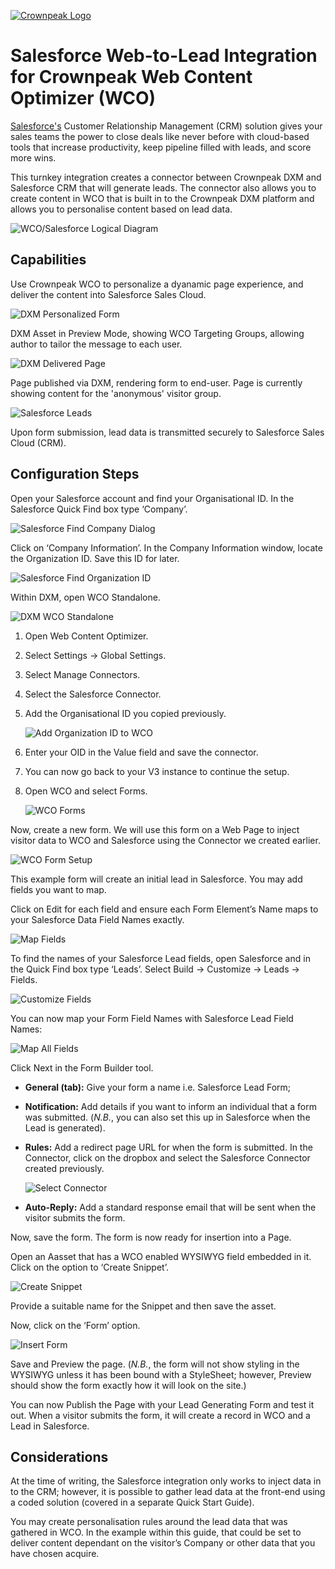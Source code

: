 <a href="https://www.crownpeak.com/" target="_blank">![Crownpeak Logo](../../../../images/logo/crownpeak-logo.png?raw=true "Crownpeak Logo")</a>

# Salesforce Web-to-Lead Integration for Crownpeak Web Content Optimizer (WCO)
<a href="https://www.salesforce.com/" target="_blank">Salesforce's</a> Customer Relationship Management (CRM) solution
gives your sales teams the power to close deals like never before with cloud-based tools that increase productivity,
keep pipeline filled with leads, and score more wins.

This turnkey integration creates a connector between Crownpeak DXM and Salesforce CRM that will generate leads.
The connector also allows you to create content in WCO that is built in to the Crownpeak DXM platform and
allows you to personalise content based on lead data.

![WCO/Salesforce Logical Diagram](../../../../images/screenshots/Salesforce-Sales-Cloud/wco-logical-diagram.png?raw=true "WCO/Salesforce Logical Diagram")

## Capabilities

Use Crownpeak WCO to personalize a dyanamic page experience, and deliver the content into Salesforce Sales Cloud.

![DXM Personalized Form](../../../../images/screenshots/Salesforce-Sales-Cloud/wco-screenshot-1.png?raw=true "DXM Personalized Form")

DXM Asset in Preview Mode, showing WCO Targeting Groups, allowing author to tailor the message to each user.

![DXM Delivered Page](../../../../images/screenshots/Salesforce-Sales-Cloud/wco-screenshot-2.png?raw=true "DXM Delivered Page")

Page published via DXM, rendering form to end-user. Page is currently showing content for the 'anonymous' visitor group.

![Salesforce Leads](../../../../images/screenshots/Salesforce-Sales-Cloud/wco-screenshot-3.png?raw=true "Salesforce Leads")

Upon form submission, lead data is transmitted securely to Salesforce Sales Cloud (CRM).

## Configuration Steps
Open your Salesforce account and find your Organisational ID. In the Salesforce Quick Find box type ‘Company’.

![Salesforce Find Company Dialog](../../../../images/screenshots/Salesforce-Sales-Cloud/wco-find-company.png?raw=true "Salesforce Find Company Dialog")

Click on ‘Company Information’. In the Company Information window, locate the Organization ID. Save this ID for later.

![Salesforce Find Organization ID](../../../../images/screenshots/Salesforce-Sales-Cloud/wco-organization-id.png?raw=true "Salesforce Find Organization ID")

Within DXM, open WCO Standalone.

![DXM WCO Standalone](../../../../images/screenshots/Salesforce-Sales-Cloud/wco-standalone.png?raw=true "DXM WCO Standalone")

 1. Open Web Content Optimizer.
 2. Select Settings -> Global Settings.
 3. Select Manage Connectors.
 4. Select the Salesforce Connector.
 5. Add the Organisational ID you copied previously.
 
    ![Add Organization ID to WCO](../../../../images/screenshots/Salesforce-Sales-Cloud/wco-organization-id-wco.png?raw=true "Add Organization ID to WCO")
 
 6. Enter your OID in the Value field and save the connector.
 7. You can now go back to your V3 instance to continue the setup.
 8. Open WCO and select Forms. 

    ![WCO Forms](../../../../images/screenshots/Salesforce-Sales-Cloud/wco-forms.png?raw=true "WCO Forms")

Now, create a new form. We will use this form on a Web Page to inject visitor data to WCO and Salesforce using the
Connector we created earlier. 

![WCO Form Setup](../../../../images/screenshots/Salesforce-Sales-Cloud/wco-form-setup.png?raw=true "WCO Form Setup")

This example form will create an initial lead in Salesforce. You may add fields you want to map. 

Click on Edit for each field and ensure each Form Element’s Name maps to your Salesforce Data Field Names exactly. 

![Map Fields](../../../../images/screenshots/Salesforce-Sales-Cloud/wco-map-fields.png?raw=true "Map Fields")

To find the names of your Salesforce Lead fields, open Salesforce and in the Quick Find box type ‘Leads’.
Select Build -> Customize -> Leads -> Fields.

![Customize Fields](../../../../images/screenshots/Salesforce-Sales-Cloud/wco-customize-fields.png?raw=true "Customize Fields")

You can now map your Form Field Names with Salesforce Lead Field Names:

![Map All Fields](../../../../images/screenshots/Salesforce-Sales-Cloud/wco-map-fields-all.png?raw=true "Map All Fields")

Click Next in the Form Builder tool. 

* **General (tab):** Give your form a name i.e. Salesforce Lead Form;
* **Notification:** Add details if you want to inform an individual that a form was submitted. (_N.B._, you can also set
this up in Salesforce when the Lead is generated).
* **Rules:** Add a redirect page URL for when the form is submitted. In the Connector, click on the dropbox and select the
Salesforce Connector created previously. 

    ![Select Connector](../../../../images/screenshots/Salesforce-Sales-Cloud/wco-select-connector.png?raw=true "Select Connector")

* **Auto-Reply:** Add a standard response email that will be sent when the visitor submits the form.

Now, save the form. The form is now ready for insertion into a Page. 

Open an Aasset that has a WCO enabled WYSIWYG field embedded in it. Click on the option to ‘Create Snippet’.

![Create Snippet](../../../../images/screenshots/Salesforce-Sales-Cloud/wco-create-snippet.png?raw=true "Create Snippet")

Provide a suitable name for the Snippet and then save the asset.

Now, click on the ‘Form’ option.

![Insert Form](../../../../images/screenshots/Salesforce-Sales-Cloud/wco-insert-form.png?raw=true "Insert Form")

Save and Preview the page. (_N.B._, the form will not show styling in the WYSIWYG unless it has been bound with a
StyleSheet; however, Preview should show the form exactly how it will look on the site.)

You can now Publish the Page with your Lead Generating Form and test it out. When a visitor submits the form, it will
create a record in WCO and a Lead in Salesforce.

## Considerations
At the time of writing, the Salesforce integration only works to inject data in to the CRM; however, it is possible to
gather lead data at the front-end using a coded solution (covered in a separate Quick Start Guide).

You may create personalisation rules around the lead data that was gathered in WCO. In the example within this guide,
that could be set to deliver content dependant on the visitor’s Company or other data that you have chosen acquire. 